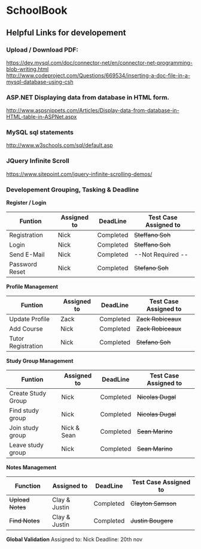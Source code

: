 # SchoolBook

## Helpful Links for developement
### Upload / Download PDF:
https://dev.mysql.com/doc/connector-net/en/connector-net-programming-blob-writing.html
http://www.codeproject.com/Questions/669534/inserting-a-doc-file-in-a-mysql-database-using-csh

### ASP.NET Displaying data from database in HTML form.
http://www.aspsnippets.com/Articles/Display-data-from-database-in-HTML-table-in-ASPNet.aspx

### MySQL sql statements
http://www.w3schools.com/sql/default.asp

### JQuery Infinite Scroll
https://www.sitepoint.com/jquery-infinite-scrolling-demos/

### Developement Grouping, Tasking & Deadline

 **Register / Login**

| Funtion | Assigned to | DeadLine| Test Case Assigned to |
|  -----  |   -------   | ------- | --------------------- |
| Registration | Nick | Completed | ~~Steffano Soh~~ |
| Login | Nick | Completed | ~~Steffano Soh~~ |
| Send E-Mail | Nick | Completed | --Not Required -- |
| Password Reset | Nick | Completed | ~~Stefano Soh~~ |

**Profile Management**

| Funtion | Assigned to | DeadLine| Test Case Assigned to |
|  -----  |   -------   | ------- | --------------------- |
| Update Profile | Zack | Completed | ~~Zack Robiceaux~~ |
| Add Course | Nick | Completed | ~~Zack Robiceaux~~ |
| Tutor Registration | Nick | Completed |~~Stefano Soh~~ |

**Study Group Management**

| Funtion | Assigned to | DeadLine| Test Case Assigned to |
|  -----  |   -------   | ------- | ----------------------|
|Create Study Group | Nick | Completed |~~Nicolas Dugal~~ |
|Find study group| Nick | Completed |~~Nicolas Dugal~~  |
|Join study group| Nick & Sean | Completed |~~Sean Marino~~ |
|Leave study group| Nick | Completed |~~Sean Marino~~ |

**Notes Management**

| Function | Assigned to | DeadLine| Test Case Assigned to |
|  -----  |   -------   | ------- | ----------------------|
| ~~Upload Notes~~ | Clay & Justin | Completed |~~Clayton Samson~~ |
| ~~Find Notes~~ | Clay & Justin | Completed |~~Justin Bougere~~ |

**Global Validation**
 Assigned to: Nick
 Deadline: 20th nov
